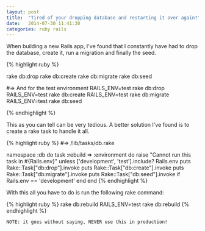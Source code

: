 ```yaml
---
layout: post
title:  "Tired of your dropping database and restarting it over again?"
date:   2014-07-30 11:41:30
categories: ruby rails
---
```


When building a new Rails app, I've found that I constantly have had to drop the database, create it, run a migration and finally the seed.

{% highlight ruby %}

rake db:drop
rake db:create
rake db:migrate
rake db:seed

#=> And for the test environment
RAILS_ENV=test rake db:drop
RAILS_ENV=test rake db:create
RAILS_ENV=test rake db:migrate
RAILS_ENV=test rake db:seed

{% endhighlight %}


This as you can tell can be very tedious. A better solution I've found is to create a rake task to handle it all.


{% highlight ruby %}
#=> /lib/tasks/db.rake

namespace :db do
  task :rebuild => :environment do
    raise "Cannot run this task in #{Rails.env}" unless ['development', 'test'].include? Rails.env
    puts Rake::Task["db:drop"].invoke
    puts Rake::Task["db:create"].invoke
    puts Rake::Task["db:migrate"].invoke
    puts Rake::Task["db:seed"].invoke if Rails.env == 'development'
  end
end
{% endhighlight %}

With this all you have to do is run the following rake command:

{% highlight ruby %}
rake db:rebuild
RAILS_ENV=test rake db:rebuild
{% endhighlight %}

`NOTE: it goes without saying, NEVER use this in production!`
